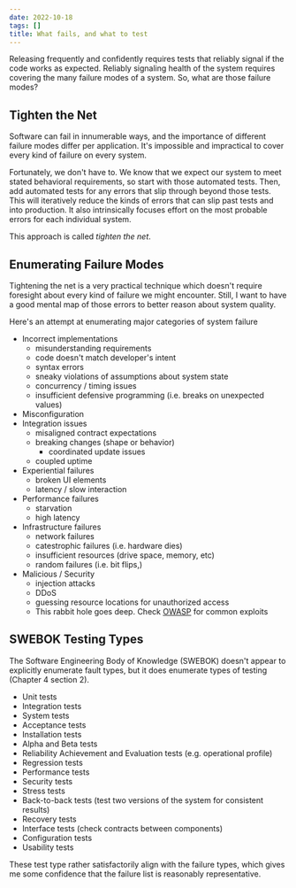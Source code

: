 ```yaml
---
date: 2022-10-18
tags: []
title: What fails, and what to test
---
```


Releasing frequently and confidently requires tests that reliably signal if the code works as expected.
Reliably signaling health of the system requires covering the many failure modes of a system. So, what are those failure modes?
<!--more-->

## Tighten the Net

Software can fail in innumerable ways, and the importance of different failure modes differ per application.
It's impossible and impractical to cover every kind of failure on every system.

Fortunately, we don't have to. We know that we expect our system to meet stated behavioral requirements, so start with those automated tests.
Then, add automated tests for any errors that slip through beyond those tests. This will iteratively reduce the kinds of errors that can slip past tests and into production.
It also intrinsically focuses effort on the most probable errors for each individual system.

This approach is called *tighten the net*.

## Enumerating Failure Modes

Tightening the net is a very practical technique which doesn't require foresight about every kind of failure we might encounter.
Still, I want to have a good mental map of those errors to better reason about system quality. 

Here's an attempt at enumerating major categories of system failure

- Incorrect implementations 
  - misunderstanding requirements
  - code doesn't match developer's intent
  - syntax errors
  - sneaky violations of assumptions about system state
  - concurrency / timing issues
  - insufficient defensive programming (i.e. breaks on unexpected values)
- Misconfiguration
- Integration issues
  - misaligned contract expectations
  - breaking changes (shape or behavior)
    - coordinated update issues
  - coupled uptime
- Experiential failures
  - broken UI elements
  - latency / slow interaction
- Performance failures
  - starvation
  - high latency
- Infrastructure failures
  - network failures
  - catestrophic failures (i.e. hardware dies)
  - insufficient resources (drive space, memory, etc)
  - random failures (i.e. bit flips,)
- Malicious / Security
  - injection attacks
  - DDoS
  - guessing resource locations for unauthorized access
  - This rabbit hole goes deep. Check [OWASP](https://owasp.org/) for common exploits


## SWEBOK Testing Types

The Software Engineering Body of Knowledge (SWEBOK) doesn't appear to explicitly enumerate fault types, but it does enumerate types of testing (Chapter 4 section 2).
- Unit tests
- Integration tests
- System tests
- Acceptance tests
- Installation tests
- Alpha and Beta tests
- Reliability Achievement and Evaluation tests (e.g. operational profile)
- Regression tests
- Performance tests
- Security tests
- Stress tests
- Back-to-back tests (test two versions of the system for consistent results)
- Recovery tests
- Interface tests (check contracts between components)
- Configuration tests
- Usability tests

These test type rather satisfactorily align with the failure types, which gives me some confidence that the failure list is reasonably representative.


<!-- ## Building a Comprehensive Test Suite

Not all of these kinds of failures and their corresponding tests are traditionally seen as tests. Many of them also fall to roles other than developers.


Let's consider what an example of what comprehensive coverage of these failure types could look like

- Hardware failure: largely mitigated by cloud computing
- Misconfiguration: ???
- Security:  -->
<!-- not quite sure what I want to say here.

I think I want to build a picture of a comprehensive test suite, including who might be involved.

TODO: probably a separate blog post
 -->



<!-- Solutions to some of these error categories
- cloud -> largely eliminates catestrophic hardware failure
- event streams -> largely solves coupled uptime, transient errors, delivery
- load balancers and auto-scaling -> can solve many starvation issues, though system needs to be designed for horizontal scale (where load testing comes in)



What kinds of tests + who writes them
- many of these are not conventionally thought of as automated tests. Many not written by devs -->
